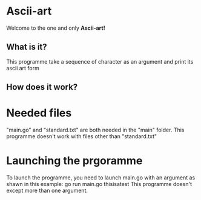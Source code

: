 # Ascii-art
Welcome to the one and only **Ascii-art!**

## What is it?
This programme take a sequence of character as an argument and print its ascii art form 

## How does it work?

# Needed files
"main.go" and "standard.txt" are both needed in the "main" folder. This programme doesn't work with files other than "standard.txt"

# Launching the prgoramme
To launch the programme, you need to launch main.go with an argument as shawn in this example:
go run main.go thisisatest
This programme doesn't except more than one argument. 